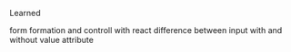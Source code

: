 Learned

form formation and controll with react
difference between input with and without value attribute 